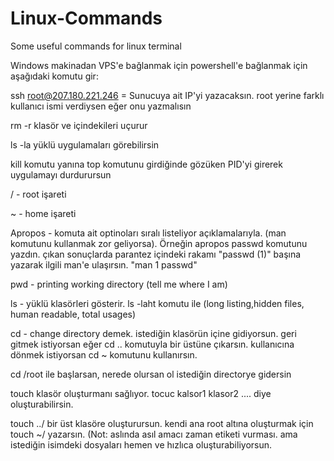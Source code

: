 # Linux-Commands
Some useful commands for linux terminal

Windows makinadan VPS'e bağlanmak için powershell'e bağlanmak için aşağıdaki komutu gir:

ssh root@207.180.221.246 = Sunucuya ait IP'yi yazacaksın. root yerine farklı kullanıcı ismi verdiysen eğer onu yazmalısın

rm -r klasör ve içindekileri uçurur

ls -la yüklü uygulamaları görebilirsin

kill komutu yanına top komutunu girdiğinde gözüken PID'yi girerek uygulamayı durdurursun

/ - root işareti

~ - home işareti

Apropos <komut> - komuta ait optinoları sıralı listeliyor açıklamalarıyla. (man komutunu kullanmak zor geliyorsa). Örneğin apropos passwd komutunu yazdın. çıkan sonuçlarda parantez içindeki rakamı "passwd (1)" başına yazarak ilgili man'e ulaşırsın. "man 1 passwd"

pwd - printing working directory (tell me where I am)

ls - yüklü klasörleri gösterir. ls -laht komutu ile (long listing,hidden files, human readable, total usages)

cd - change directory demek. istediğin klasörün içine gidiyorsun. geri gitmek istiyorsan eğer cd .. komutuyla bir üstüne çıkarsın. kullanıcına dönmek istiyorsan cd ~ komutunu kullanırsın.

cd /root ile başlarsan, nerede olursan ol istediğin directorye gidersin

touch <filename> klasör oluşturmanı sağlıyor. tocuc kalsor1 klasor2 .... diye oluşturabilirsin. 

touch ../<filename> bir üst klasöre oluşturursun. kendi ana root altına oluşturmak için touch ~/<filename> yazarsın. (Not: aslında asıl amacı zaman etiketi vurması. ama istediğin isimdeki dosyaları hemen ve hızlıca oluşturabiliyorsun.
